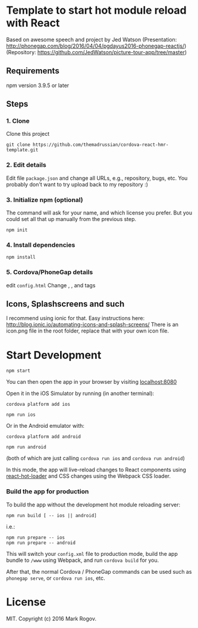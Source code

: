 # Template to start hot module reload with React
Based on awesome speech and project by Jed Watson
(Presentation: http://phonegap.com/blog/2016/04/04/pgdayus2016-phonegap-reactjs/)
(Repository: https://github.com/JedWatson/picture-tour-app/tree/master)

## Requirements
npm version 3.9.5 or later

## Steps
### 1. Clone
Clone this project
```
git clone https://github.com/themadrussian/cordova-react-hmr-template.git
```
### 2. Edit details
Edit file ```package.json``` and change all URLs, e.g., repository, bugs, etc.
You probably don't want to try upload back to my repository :)

### 3. Initialize npm (optional)
The command will ask for your name, and which license you prefer. But you could set all that up manually from the previous step.
```
npm init
```
### 4. Install dependencies
```
npm install
```
### 5. Cordova/PhoneGap details
edit ```config.html```
Change <name>, <description>, and <author> tags

## Icons, Splashscreens and such
I recommend using ionic for that. Easy instructions here: http://blog.ionic.io/automating-icons-and-splash-screens/
There is an icon.png file in the root folder, replace that with your own icon file.

# Start Development

```
npm start
```

You can then open the app in your browser by visiting [localhost:8080](http://localhost:8080)

Open it in the iOS Simulator by running (in another terminal):

```
cordova platform add ios
```

```
npm run ios
```

Or in the Android emulator with:

```
cordova platform add android
```

```
npm run android
```

(both of which are just calling `cordova run ios` and `cordova run android`)

In this mode, the app will live-reload changes to React components using [react-hot-loader](https://github.com/gaearon/react-hot-loader) and CSS changes using the Webpack CSS loader.

### Build the app for production

To build the app without the development hot module reloading server:

```
npm run build [ -- ios || android]
```

i.e.:

```
npm run prepare -- ios
npm run prepare -- android
```

This will switch your `config.xml` file to production mode, build the app bundle to `/www` using Webpack, and run `cordova build` for you.

After that, the normal Cordova / PhoneGap commands can be used such as `phonegap serve`, or `cordova run ios`, etc.

# License

MIT. Copyright (c) 2016 Mark Rogov.
